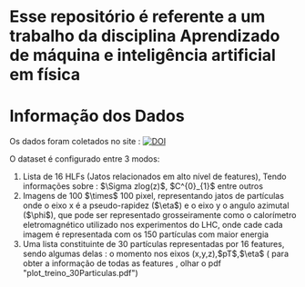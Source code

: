 # Esse repositório é referente a um trabalho da disciplina Aprendizado de máquina e inteligência artificial em física

# Informação dos Dados
Os dados foram coletados no site :  [![DOI](https://zenodo.org/badge/DOI/10.5281/zenodo.3601436.svg)](https://doi.org/10.5281/zenodo.3601436)

O dataset é configurado entre 3 modos:
<ol>
  <li>Lista de 16 HLFs (Jatos relacionados em alto nível de features), Tendo informações sobre : $\Sigma zlog(z)$, $C^{0}_{1}$ entre outros</li>
<li>Imagens de 100 $\times$ 100 pixel, representando jatos de partículas onde o eixo x é a pseudo-rapidez ($\eta$) e o eixo y o angulo azimutal <br>
  ($\phi$), que pode ser representado grosseiramente como o calorímetro eletromagnético utilizado nos experimentos do LHC, onde cade cada imagem é representada com os 150 partículas com maior energia </li>
<li>Uma lista constituinte de 30 partículas representadas por 16 features, sendo algumas delas : o momento nos eixos (x,y,z),$pT$,$\eta$ ( para obter a informação de todas as features , olhar o pdf "plot_treino_30Particulas.pdf")</li>
</ol>
